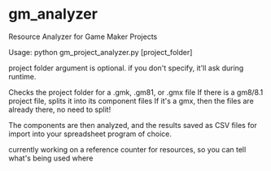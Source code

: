 # gm_analyzer
Resource Analyzer for Game Maker Projects


Usage:
python gm_project_analyzer.py [project_folder]

project folder argument is optional. if you don't specify, it'll ask during runtime.

Checks the project folder for a .gmk, .gm81, or .gmx file
If there is a gm8/8.1 project file, splits it into its component files
If it's a gmx, then the files are already there, no need to split!

The components are then analyzed, and the results saved as CSV files for import into your spreadsheet program of choice.

currently working on a reference counter for resources, so you can tell what's being used where